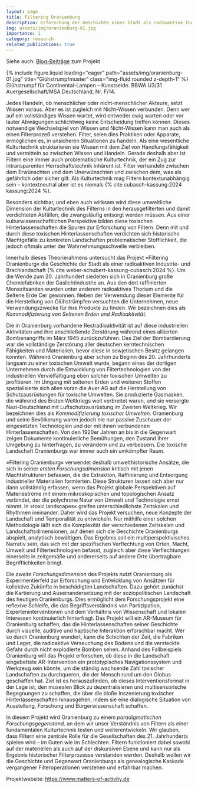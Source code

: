 ```yaml
---
layout: page
title: Filtering Oranienburg
description: Erforschung der Geschichte einer Stadt als radioaktive Industrielandschaft im Rahmen des Exzellenzclusters »Matters of Activity«, seit 2022
img: assets/img/oranienburg-01.jpg
importance: 1
category: research
related_publications: true
---
```


Siehe auch: [Blog-Beiträge](/blog/tag/oranienburg/) zum Projekt

<div class="row">
    <div class="col-sm mt-3 mt-md-0">
        {% include figure.liquid loading="eager" path="assets/img/oranienburg-01.jpg" title="Glühstrumpfmuster" class="img-fluid rounded z-depth-1" %}
    </div>
</div>
<div class="caption">
    Glühstrumpf für Continental-Lampen &ndash; Kunstseide. BBWA U3/31 Auergesellschaft/MSA Deutschland, Nr. F/14.
</div>

Jedes Handeln, ob menschlicher oder nicht-menschlicher Akteure, setzt Wissen
voraus. Aber es ist zugleich mit Nicht-Wissen verbunden. Denn wer auf ein
vollständiges Wissen wartet, wird entweder ewig warten oder vor lauter
Abwägungen schlichtweg keine Entscheidung treffen können. Dieses notwendige
Wechselspiel von Wissen und Nicht-Wissen kann man auch als einen Filterprozeß
verstehen. Filter, seien dies Praktiken oder Apparate, ermöglichen es, in
unsicheren Situationen zu handeln. Als eine wesentliche Kulturtechnik
strukturieren sie Wissen mit dem Ziel von Handlungsfähigkeit und vermitteln so
zwischen Wissen und Handeln. Gerade deshalb aber ist Filtern eine immer auch
problematische Kulturtechnik, der ein Zug zur intransparenten
Herrschaftstechnik inhärent ist. Filter verhandeln zwischen dem Erwünschten und
dem Unerwünschten und zwischen dem, was als gefährlich oder sicher gilt. Als
Kulturtechnik mag Filtern kontextunabhängig sein &ndash; kontextneutral aber
ist es niemals {% cite cubasch-kassung:2024 kassung:2024 %}.

Besonders sichtbar, und eben auch wirksam wird diese umweltliche Dimension der
Kulturtechnik des Filterns in den herausgefilterten und damit verdichteten
Abfällen, die zwangsläufig entsorgt werden müssen. Aus einer
kulturwissenschaftlichen Perspektive bilden diese toxischen
Hinterlassenschaften die Spuren zur Erforschung von Filtern. Denn mit und durch
diese toxischen Hinterlassenschaften verdichten sich historische Machtgefälle
zu konkreten Landschaften problematischer Stofflichkeit, die jedoch oftmals
unter der Wahrnehmungsschwelle verbleiben.

Innerhalb dieses Theorierahmens untersucht das Projekt »Filtering Oranienburg«
die Geschichte der Stadt als einer radioaktiven Industrie- und Brachlandschaft
{% cite weber-schubert-kassung-cubasch:2024 %}. Um die Wende zum 20.
Jahrhundert siedelten sich in Oranienburg große Chemiefabriken der
Gaslichtindustrie an. Aus den dort raffinierten Monazitsanden wurden unter
anderem radioaktives Thorium und die Seltene Erde Cer gewonnen. Neben der
Verwendung dieser Elemente für die Herstellung von Glühstrümpfen versuchten die
Unternehmen, neue Verwendungszwecke für ihre Produkte zu finden. Wir bezeichnen
dies als <i>Kommodifizierung von Seltenen Erden und Radioaktivität.</i>

Die in Oranienburg vorhandene Restradioaktivität ist auf diese industriellen
Aktivitäten und ihre anschließende Zerstörung während eines alliierten
Bombenangriffs im März 1945 zurückzuführen. Das Ziel der Bombardierung war die
vollständige Zerstörung aller deutschen kerntechnischen Fähigkeiten und
Materialien, bevor diese in sowjetischen Besitz gelangen konnten. Während
Oranienburg aber schon zu Beginn des 20. Jahrhunderts langsam zu einer
toxischen Umwelt wurde, begann eines der dortigen Unternehmen durch die
Entwicklung von Filtertechnologien von der industriellen Vervielfältigung eben
solcher toxischen Umwelten zu profitieren. Im Umgang mit seltenen Erden und
weiteren Stoffen spezialisierte sich allen voran die Auer AG auf die
Herstellung von Schutzausrüstungen für toxische Umwelten. Sie produzierte
Gasmasken, die während des Ersten Weltkriegs weit verbreitet waren, und sie
versorgte Nazi-Deutschland mit Luftschutzausrüstung im Zweiten Weltkrieg. Wir
bezeichnen dies als <i>Kommodifizierung toxischer Umwelten.</i> Oranienburg und
seine Bevölkerung waren jedoch nie nur passive Zuschauer der eingesetzten
Technologien und der mit ihnen verbundenen Hinterlassenschaften. Von den 1920er
Jahren an bis in die Gegenwart zeigen Dokumente kontinuierliche Bemühungen, den
Zustand ihrer Umgebung zu hinterfragen, zu verändern und zu verbessern. Die
toxische Landschaft Oranienburgs war immer auch ein umkämpfter Raum.

»Filtering Oranienburg« verwendet deshalb umwelthistorische Ansätze, die sich
in seiner <i>ersten Forschungsdimension</i> kritisch mit jenen Machtstrukturen
befassen, die die Extraktion, Raffinierung und Entsorgung industrieller
Materialien formierten. Diese Strukturen lassen sich aber nur dann vollständig
erfassen, wenn das Projekt globale Perspektiven auf Materieströme mit einem
mikroskopischen und topologischen Ansatz verbindet, der die polychrone Natur
von Umwelt und Technologie ernst nimmt. In »toxic landscapes« greifen
unterschiedlichste Zeitskalen und Rhythmen ineinander. Daher wird das Projekt
versuchen, neue Konzepte der Landschaft und Temporalität zu entwickeln. Nur
mithilfe einer solchen Methodologie läßt sich die Komplexität der verschiedenen
Zeitskalen und Landschaftsdimensionen, auf denen sich die Geschichte
Oranienburgs abspielt, analytisch bewältigen. Das Ergebnis soll ein
multiperspektivisches Narrativ sein, das sich mit der spezifischen Verflechtung
von Orten, Macht, Umwelt und Filtertechnologien befasst, zugleich aber diese
Verflechtungen einerseits in zeitgemäße und andererseits auf andere Orte
übertragbare Begrifflichkeiten bringt.

Die <i>zweite Forschungsdimension</i> des Projekts nutzt Oranienburg als
Experimentierfeld zur Erforschung und Entwicklung von Ansätzen für kollektive
Zukünfte in beschädigten Landschaften. Dazu gehört zunächst die Kartierung und
Auseinandersetzung mit der soziopolitischen Landschaft des heutigen
Oranienburgs. Dies ermöglicht dem Forschungsprojekt eine reflexive Schleife,
die das Begriffsverständnis von Partizipation, Experteninterventionen und dem
Verhältnis von Wissenschaft und lokalen Interessen kontinuierlich hinterfragt.
Das Projekt will ein AR-Museum für Oranienburg schaffen, das die
Hinterlassenschaften seiner Geschichte durch visuelle, auditive und haptische
Interaktion erforschbar macht. Wer so durch Oranienburg wandert, kann die
Schichten der Zeit, die Fabriken und Lager, die radioaktive Verseuchung des
Bodens und die versteckte Gefahr durch nicht explodierte Bomben sehen. Anhand
des Fallbeispiels Oranienburg will das Projekt erforschen, ob diese in die
Landschaft eingebettete AR-Intervention ein prototypisches Navigationssystem
und Werkzeug sein könnte, um die ständig wachsende Zahl toxischer Landschaften
zu durchqueren, die der Mensch rund um den Globus geschaffen hat. Ziel ist es
herauszufinden, ob dieses Interventionsformat in der Lage ist, den musealen
Blick zu dezentralisieren und multisensorische Begegnungen zu schaffen, die
über die bloße Inszenierung toxischer Hinterlassenschaften hinausgehen, indem
sie eine dialogische Situation von Ausstellung, Forschung und
Bürgerwissenschaft schaffen.

In diesem Projekt wird Oranienburg zu einem *paradigmatischen
Forschungsgegenstand,* an dem wir unser Verständnis von Filtern als einer
fundamentalen Kulturtechnik testen und weiterentwickeln. Wir glauben, dass
Filtern eine zentrale Rolle für die Gesellschaften des 21. Jahrhunderts spielen
wird &ndash; im Guten wie im Schlechten. Filtern funktioniert dabei sowohl auf der
materiellen als auch auf der diskursiven Ebene und kann nur als Ergebnis
historischer Filterprozesse verstanden werden. Deshalb wollen wir die
Geschichte und Gegenwart Oranienburgs als genealogische Kaskade vergangener
Filteroperationen verstehen und erfahrbar machen.

Projektwebsite: <a href="https://www.matters-of-activity.de/en/posts/10256/filtering-oranienburg" target="_blank">https://www.matters-of-activity.de</a>
